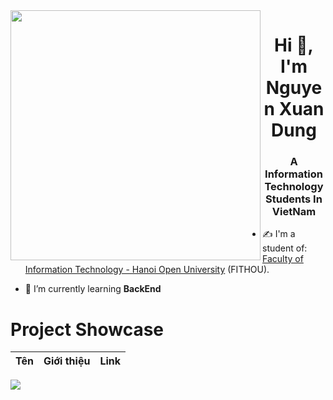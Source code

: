 
<img align="left" width="400" src="https://github.githubassets.com/images/modules/profile/profile-first-repo-dark.svg">
<h1 align="center">Hi 👋, I'm Nguyen Xuan Dung</h1>
<p align="center">
  <h3 align="center">A Information Technology Students In VietNam</h3>
</p>


- ✍ I'm a student of: [Faculty of Information Technology - Hanoi Open University](http://fithou.edu.vn) (FITHOU).

- 🌱 I’m currently learning **BackEnd**

# Project Showcase
| Tên | Giới thiệu | Link |
|------|------|-----------|

<!--
**GnuD2k4/GnuD2k4** is a ✨ _special_ ✨ repository because its `README.md` (this file) appears on your GitHub profile.

Here are some ideas to get you started:

- 🔭 I’m currently working on ...
- 🌱 I’m currently learning ...
- 👯 I’m looking to collaborate on ...
- 🤔 I’m looking for help with ...
- 💬 Ask me about ...
- 📫 How to reach me: ...
- 😄 Pronouns: ...
- ⚡ Fun fact: ...
-->
[![](https://visitcount.itsvg.in/api?id=GunDx2k4&label=Profile%20Views&color=12&icon=0&pretty=true)](https://visitcount.itsvg.in)
